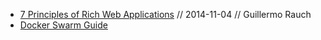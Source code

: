* [7 Principles of Rich Web Applications](https://rauchg.com/2014/7-principles-of-rich-web-applications) // 2014-11-04 // Guillermo Rauch
* [Docker Swarm Guide](https://docs.docker.com/engine/swarm/swarm-tutorial/#the-ip-address-of-the-manager-machine)
